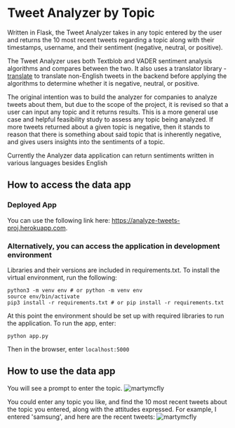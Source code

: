 # Tweet Analyzer by Topic

Written in Flask, the Tweet Analyzer takes in any topic entered by the user and returns the 10 most recent tweets regarding a topic along with their timestamps, username, and their sentiment (negative, neutral, or positive).

The Tweet Analyzer uses both Textblob and VADER sentiment analysis algorithms and compares between the two. It also uses a translator library - [translate](https://pypi.org/project/translate/) to translate non-English tweets in the backend before applying the algorithms to determine whether it is negative, neutral, or positive. 

The original intention was to build the analyzer for companies to analyze tweets about them, but due to the scope of the project, it is revised so that a user can input any topic and it returns results. This is a more general use case and helpful feasibility study to assess any topic being analyzed. If more tweets returned about a given topic is negative, then it stands to reason that there is something about said topic that is inherently negative, and gives users insights into the sentiments of a topic.

Currently the Analyzer data application can return sentiments written in various languages besides English

## How to access the data app

### Deployed App

You can use the following link here: https://analyze-tweets-proj.herokuapp.com. 

### Alternatively, you can access the application in development environment

Libraries and their versions are included in requirements.txt. To install the virtual environment, run the following:

```
python3 -m venv env # or python -m venv env
source env/bin/activate
pip3 install -r requirements.txt # or pip install -r requirements.txt
```

At this point the environment should be set up with required libraries to run the application. To run the app, enter:
```
python app.py
```

Then in the browser, enter ```localhost:5000```

## How to use the data app
You will see a prompt to enter the topic.
![martymcfly](https://user-images.githubusercontent.com/3411100/86506250-b0ae1280-bd9b-11ea-9771-fe2d92197bf0.png)
  
You could enter any topic you like, and find the 10 most recent tweets about the topic you entered, along with the attitudes expressed.
For example, I entered 'samsung', and here are the recent tweets:
![martymcfly](https://user-images.githubusercontent.com/3411100/86506278-f5d24480-bd9b-11ea-8543-0614f47b67e3.png)
